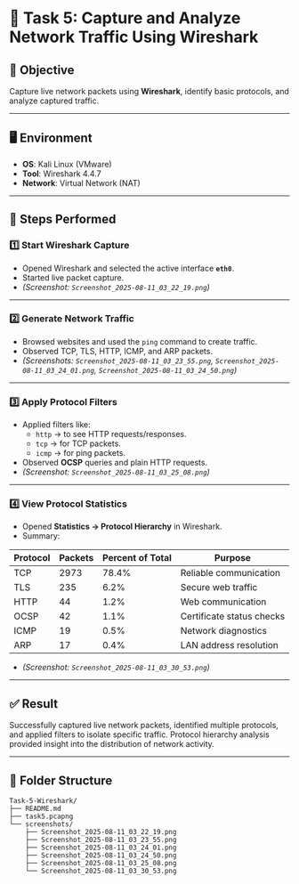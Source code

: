 # 📡 Task 5: Capture and Analyze Network Traffic Using Wireshark  

## 🎯 Objective  
Capture live network packets using **Wireshark**, identify basic protocols, and analyze captured traffic.  

---

## 🖥️ Environment  
- **OS**: Kali Linux (VMware)  
- **Tool**: Wireshark 4.4.7  
- **Network**: Virtual Network (NAT)  

---

## 📌 Steps Performed  

### 1️⃣ Start Wireshark Capture  
- Opened Wireshark and selected the active interface **`eth0`**.  
- Started live packet capture.  
- *(Screenshot: `Screenshot_2025-08-11_03_22_19.png`)*  

---

### 2️⃣ Generate Network Traffic  
- Browsed websites and used the `ping` command to create traffic.  
- Observed TCP, TLS, HTTP, ICMP, and ARP packets.  
- *(Screenshots: `Screenshot_2025-08-11_03_23_55.png`, `Screenshot_2025-08-11_03_24_01.png`, `Screenshot_2025-08-11_03_24_50.png`)*  

---

### 3️⃣ Apply Protocol Filters  
- Applied filters like:  
  - `http` → to see HTTP requests/responses.  
  - `tcp` → for TCP packets.  
  - `icmp` → for ping packets.  
- Observed **OCSP** queries and plain HTTP requests.  
- *(Screenshot: `Screenshot_2025-08-11_03_25_08.png`)*  

---

### 4️⃣ View Protocol Statistics  
- Opened **Statistics → Protocol Hierarchy** in Wireshark.  
- Summary:  

| Protocol | Packets | Percent of Total | Purpose |
|----------|---------|-----------------|---------|
| TCP      | 2973    | 78.4%           | Reliable communication |
| TLS      | 235     | 6.2%            | Secure web traffic |
| HTTP     | 44      | 1.2%            | Web communication |
| OCSP     | 42      | 1.1%            | Certificate status checks |
| ICMP     | 19      | 0.5%            | Network diagnostics |
| ARP      | 17      | 0.4%            | LAN address resolution |  

- *(Screenshot: `Screenshot_2025-08-11_03_30_53.png`)*  

---

## ✅ Result  
Successfully captured live network packets, identified multiple protocols, and applied filters to isolate specific traffic. Protocol hierarchy analysis provided insight into the distribution of network activity.  

---

## 📁 Folder Structure  
```
Task-5-Wireshark/
├── README.md
├── task5.pcapng
└── screenshots/
    ├── Screenshot_2025-08-11_03_22_19.png
    ├── Screenshot_2025-08-11_03_23_55.png
    ├── Screenshot_2025-08-11_03_24_01.png
    ├── Screenshot_2025-08-11_03_24_50.png
    ├── Screenshot_2025-08-11_03_25_08.png
    └── Screenshot_2025-08-11_03_30_53.png
```  
